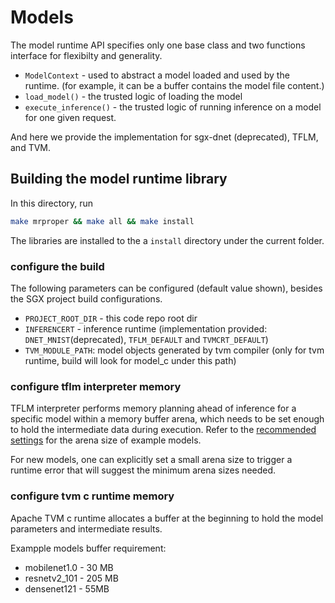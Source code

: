 # Models

The model runtime API specifies only one base class and two functions interface for flexibilty and generality.

* `ModelContext` - used to abstract a model loaded and used by the runtime. (for example, it can be a buffer contains the model file content.)
* `load_model()` - the trusted logic of loading the model
* `execute_inference()` - the trusted logic of running inference on a model for one given request.

And here we provide the implementation for sgx-dnet (deprecated), TFLM, and TVM.

## Building the model runtime library

In this directory, run

```sh
make mrproper && make all && make install
```

The libraries are installed to the a `install` directory under the current folder.

### configure the build

The following parameters can be configured (default value shown), besides the SGX project build configurations.

* `PROJECT_ROOT_DIR` - this code repo root dir
* `INFERENCERT` - inference runtime (implementation provided: `DNET_MNIST`(deprecated), `TFLM_DEFAULT` and `TVMCRT_DEFAULT`)
* `TVM_MODULE_PATH`: model objects generated by tvm compiler (only for tvm runtime, build will look for model_c under this path)

### configure tflm interpreter memory

TFLM interpreter performs memory planning ahead of inference for a specific model within a memory buffer arena, which needs to be set enough to hold the intermediate data during execution. Refer to the [recommended settings](../benchmark/trained-models/README.md) for the arena size of example models.

For new models, one can explicitly set a small arena size to trigger a runtime error that will suggest the minimum arena sizes needed.

### configure tvm c runtime memory

Apache TVM c runtime allocates a buffer at the beginning to hold the model parameters and intermediate results.

Exampple models buffer requirement:

* mobilenet1.0 - 30 MB
* resnetv2_101 - 205 MB
* densenet121 - 55MB
